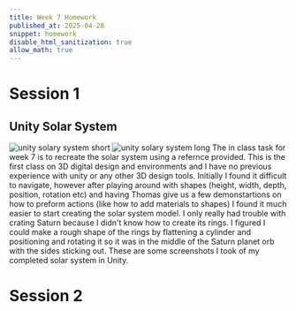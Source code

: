 ```yaml
---
title: Week 7 Homework
published_at: 2025-04-28
snippet: homework
disable_html_sanitization: true
allow_math: true
---
```


# Session 1
## Unity Solar System
![unity solary system short](unity_solarsystem_1.png)
![unity solary system long](unity_solarysystem_2.png)
The in class task for week 7 is to recreate the solar system using a refernce provided. This is the first  class on 3D digital design and environments and I have no previous experience with unity or any other 3D design tools. Initially I found it difficult to navigate, however after playing around with shapes (height, width, depth, position, rotation etc) and having Thomas give us a few demonstartions on how to preform actions (like how to add materials to shapes) I found it much easier to start creating the solar system model. 
I only really had trouble with crating Saturn because I didn't know how to create its rings. I figured I could make a rough shape of the rings by flattening a cylinder and positioning and rotating it so it was in the middle of the Saturn planet orb with the sides sticking out.
These are some screenshots I took of my completed solar system in Unity.

# Session 2
